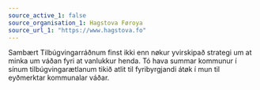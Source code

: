 ```yaml
---
source_active_1: false
source_organisation_1: Hagstova Føroya
source_url_1: "https://www.hagstova.fo"
---
```

Sambært Tilbúgvingarráðnum finst ikki enn nøkur yvirskipað strategi um at minka um váðan fyri at vanlukkur henda. Tó hava summar kommunur í sínum tilbúgvingarætlanum tikið atlit til fyribyrgjandi átøk í mun til eyðmerktar kommunalar váðar.

